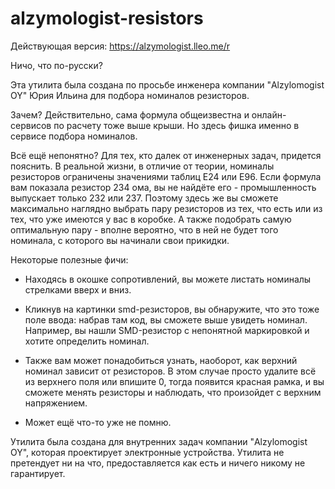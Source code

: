 # alzymologist-resistors

Действующая версия: https://alzymologist.lleo.me/r

Ничо, что по-русски?

Эта утилита была создана по просьбе инженера компании "Alzylomogist OY" Юрия Ильина для подбора номиналов резисторов.

Зачем? Действительно, сама формула общеизвестна и онлайн-сервисов по расчету тоже выше крыши. Но здесь фишка именно в сервисе подбора номиналов.

Всё ещё непонятно? Для тех, кто далек от инженерных задач, придется пояснить. В реальной	жизни, в отличие от теории, номиналы резисторов ограничены значениями таблиц E24 или E96. Если формула вам показала резистор 234 ома, вы не найдёте его - промышленность выпускает только 232 или 237. Поэтому здесь же вы сможете максимально наглядно выбрать пару резисторов из тех, что есть или из тех, что уже имеются у вас в коробке. А также подобрать самую оптимальную пару - вполне вероятно, что в ней не будет того номинала, с которого вы начинали свои прикидки.

Некоторые полезные фичи:

- Находясь в окошке сопротивлений, вы можете листать номиналы стрелками вверх и вниз.

- Кликнув на картинки smd-резисторов, вы обнаружите, что это тоже поле ввода: набрав там код, вы сможете выше увидеть номинал. Например, вы нашли SMD-резистор с непонятной маркировкой и хотите определить номинал.

- Также вам может понадобиться узнать, наоборот, как верхний номинал зависит от резисторов. В этом случае просто удалите всё из верхнего поля или впишите 0, тогда появится красная рамка, и вы сможете менять резисторы и наблюдать, что произойдет с верхним напряжением.

- Может ещё что-то уже не помню.

Утилита была создана для внутренних задач компании "Alzylomogist OY", которая проектирует электронные устройства. Утилита не претендует ни на что, предоставляется как есть и ничего никому не гарантирует.
